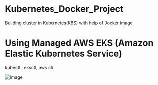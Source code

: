 # Kubernetes_Docker_Project
Building cluster in Kubernetes(K8S) with help of Docker image
# Using Managed AWS EKS (Amazon Elastic Kubernetes Service)
kubectl , eksctl, aws cli

![image](https://github.com/Ashish89Rangari/Kubernetes_Docker_Project/assets/150202892/208c98ee-fd3e-41cf-9aaa-053696e32d62)

